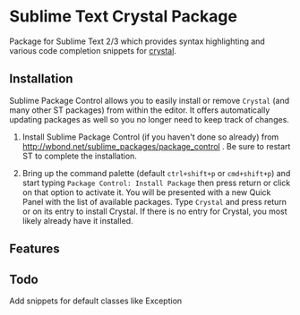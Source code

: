 # Sublime Text Crystal Package

Package for Sublime Text 2/3 which provides syntax highlighting and various code completion snippets for [crystal](https://github.com/manastech/crystal).

## Installation

Sublime Package Control allows you to easily install or remove `Crystal` (and many other ST packages) from within the editor. It offers automatically updating packages as well so you no longer need to keep track of changes.

1. Install Sublime Package Control (if you haven't done so already) from http://wbond.net/sublime_packages/package_control . Be sure to restart ST to complete the installation.

2. Bring up the command palette (default `ctrl+shift+p` or `cmd+shift+p`) and start typing `Package Control: Install Package` then press return or click on that option to activate it. You will be presented with a new Quick Panel with the list of available packages. Type `Crystal` and press return or on its entry to install Crystal. If there is no entry for Crystal, you most likely already have it installed.

## Features

## Todo
Add snippets for default classes like Exception
